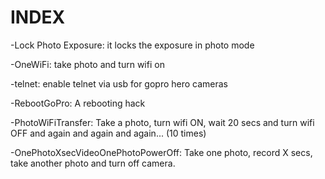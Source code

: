 INDEX
=====

-Lock Photo Exposure: it locks the exposure in photo mode

-OneWiFi: take photo and turn wifi on

-telnet: enable telnet via usb for gopro hero cameras

-RebootGoPro: A rebooting hack

-PhotoWiFiTransfer: Take a photo, turn wifi ON, wait 20 secs and turn wifi OFF and again and again and again... (10 times)

-OnePhotoXsecVideoOnePhotoPowerOff: Take one photo, record X secs, take another photo and turn off camera.
